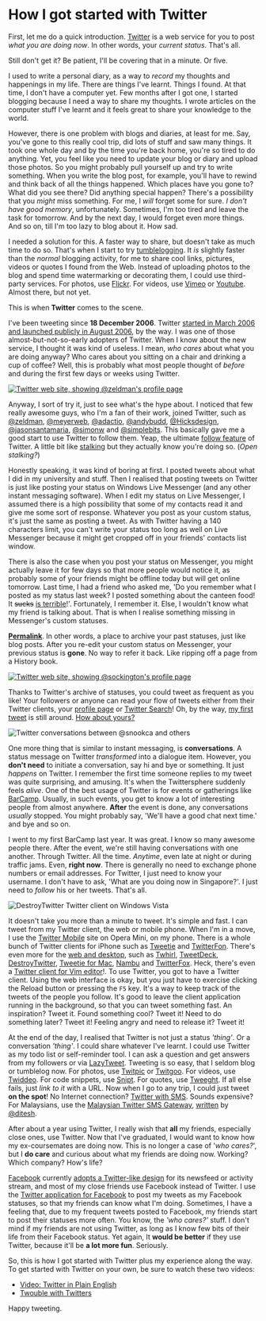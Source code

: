 How I got started with Twitter
===

First, let me do a quick introduction. [Twitter](http://twitter.com/) is a web service for you to post *what you are doing now*. In other words, your *current status*. That's all.

Still don't get it? Be patient, I'll be covering that in a minute. Or five.

I used to write a personal diary, as a way to *record* my thoughts and happenings in my life. There are things I've learnt. Things I found. At that time, I don't have a computer yet. Few months after I got one, I started blogging because I need a way to share my thoughts. I wrote articles on the computer stuff I've learnt and it feels great to share your knowledge to the world.

However, there is one problem with blogs and diaries, at least for me. Say, you've gone to this really cool trip, did lots of stuff and saw many things. It took one whole day and by the time you're back home, you're so tired to do anything. Yet, you feel like you need to update your blog or diary and upload those photos. So you might probably pull yourself up and try to write something. When you write the blog post, for example, you'll have to rewind and think back of all the things happened. Which places have you gone to? What did you see there? Did anything special happen? There's a possibility that you *might* miss something. For me, I *will* forget some for sure. *I don't have good memory*, unfortunately. Sometimes, I'm too tired and leave the task for tomorrow. And by the next day, I would forget even more things. And so on, till I'm too lazy to blog about it. How sad.

I needed a solution for this. A faster way to share, but doesn't take as much time to do so. That's when I start to try [tumblelogging](http://cheeaun.tumblr.com/ "cheeauntumb"). It *is* slightly faster than the *normal* blogging activity, for me to share cool links, pictures, videos or quotes I found from the Web. Instead of uploading photos to the blog and spend time watermarking or decorating them, I could use third-party services. For photos, use [Flickr](http://flickr.com/). For videos, use [Vimeo](http://vimeo.com/) or [Youtube](http://youtube.com/). Almost there, but not yet.

This is when **Twitter** comes to the scene.

I've been tweeting since **18 December 2006**. Twitter [started in March 2006 and launched publicly in August 2006](http://twitter.com/about "About Twitter"), by the way. I was one of those almost-but-not-so-early adopters of Twitter. When I know about the new service, I thought it was kind of useless. I mean, *who cares* about what you are doing anyway? Who cares about you sitting on a chair and drinking a cup of coffee? Well, this is probably what most people thought of *before* and during the first few days or weeks using Twitter.

[![Twitter web site, showing @zeldman's profile page](/blog/images/screenshots/web/twitter-web-site-zeldman-profile-following.png)](http://twitter.com/zeldman)

Anyway, I sort of try it, just to see what's the hype about. I noticed that few really awesome guys, who I'm a fan of their work, joined Twitter, such as [@zeldman](http://twitter.com/zeldman), [@meyerweb](http://twitter.com/meyerweb), [@adactio](http://twitter.com/adactio), [@andybudd](http://twitter.com/andybudd), [@Hicksdesign](http://twitter.com/Hicksdesign), [@jasonsantamaria](http://twitter.com/jasonsantamaria), [@simonw](http://twitter.com/simonw) and [@simplebits](http://twitter.com/simplebits). This basically gave me a good start to use Twitter to follow them. Yeap, the ultimate [follow feature](http://help.twitter.com/forums/10711/entries/14019 "What is following?") of Twitter. A little bit like [stalking](http://tweetstalk.com/ "TweetStalk") but they actually know you're doing so. (*Open stalking?*)

Honestly speaking, it was kind of boring at first. I posted tweets about what I did in my university and stuff. Then I realised that posting tweets on Twitter is just like posting your status on Windows Live Messenger (and any other instant messaging software). When I edit my status on Live Messenger, I assumed there is a high possibility that some of my contacts read it and give me some sort of response. Whatever you post as your custom status, it's just the same as posting a tweet. As with Twitter having a 140 characters limit, you can't write your status too long as well on Live Messenger because it might get cropped off in your friends' contacts list window.

There is also the case when you post your status on Messenger, you might actually leave it for few days so that more people would notice it, as probably some of your friends might be offline today but will get online tomorrow. Last time, I had a friend who asked me, 'Do you remember what I posted as my status last week? I posted something about the canteen food! It <del>sucks</del> <ins>is terrible</ins>!'. Fortunately, I remember it. Else, I wouldn't know what my friend is talking about. That is when I realise something missing in Messenger's custom statuses.

**[Permalink](http://en.wikipedia.org/wiki/Permalink)**. In other words, a place to archive your past statuses, just like blog posts. After you re-edit your custom status on Messenger, your previous status is **gone**. No way to refer it back. Like ripping off a page from a History book.

[![Twitter web site, showing @sockington's profile page](/blog/images/screenshots/web/twitter-web-site-sockington-profile-cat-tweets.png)](http://twitter.com/sockington)

Thanks to Twitter's archive of statuses, you could tweet as frequent as you like! Your followers or anyone can read your flow of tweets either from their Twitter clients, your [profile page](http://twitter.com/cheeaun) or [Twitter Search](http://search.twitter.com/search?q=from%3Acheeaun)! Oh, by the way, [my first tweet](http://twitter.com/cheeaun/status/1298723) is still around. [How about yours?](http://myfirsttweet.com/ "My First Tweet")

![Twitter conversations between @snookca and others](/blog/images/screenshots/web/twitter-conversations-tweets-snookca.png "Read the conversations from bottom to top.")

One more thing that is similar to instant messaging, is **conversations**. A status message on Twitter *transformed* into a dialogue item. However, you **don't need** to initiate a conversation, say hi and bye or something. It just *happens* on Twitter. I remember the first time someone replies to my tweet was quite surprising, and amusing. It's when the Twittersphere suddenly feels *alive*. One of the best usage of Twitter is for events or gatherings like [BarCamp](http://barcamp.my/). Usually, in such events, you get to know a lot of interesting people from almost anywhere. **After** the event is done, any conversations *usually* stopped. You might probably say, 'We'll have a good chat next time.' and bye and so on.

I went to my first BarCamp last year. It was great. I know so many awesome people there. After the event, we're still having conversations with one another. Through Twitter. All the time. *Anytime*, even late at night or during traffic jams. Even, **right now**. There is generally no need to exchange phone numbers or email addresses. For Twitter, I just need to know your username. I don't have to ask, 'What are you doing now in Singapore?'. I just need to *follow* his or her tweets. That's all.

![DestroyTwitter Twitter client on Windows Vista](/blog/images/screenshots/software/destroytwitter-twitter-client-windows-vista.png)

It doesn't take you more than a minute to tweet. It's simple and fast. I can tweet from my Twitter client, the web or mobile phone. When I'm in a move, I use the [Twitter Mobile](http://m.twitter.com/) site on Opera Mini, on my phone. There is a whole bunch of Twitter clients for iPhone such as [Tweetie](http://www.atebits.com/tweetie-iphone/) and [TwitterFon](http://twitterfon.net/). There's even more for the [web and desktop](http://twitter.pbwiki.com/Apps), such as [Twhirl](http://www.twhirl.org/), [TweetDeck](http://www.tweetdeck.com/), [DestroyTwitter](https://destroytwitter.com/), [Tweetie for Mac](http://www.atebits.com/tweetie-mac/), [Nambu](http://www.nambu.com/) and [TwitterFox](http://twitterfox.net/). Heck, there's even a [Twitter client for Vim editor](http://www.vim.org/scripts/script.php?script_id=1853)!. To use Twitter, you got to have a Twitter client. Using the web interface is okay, but you just have to exercise clicking the Reload button or pressing the `F5` key. It's a way to keep track of the tweets of the people you follow. It's good to leave the client application running in the background, so that you can tweet something fast. An inspiration? Tweet it. Found something cool? Tweet it! Need to do something later? Tweet it! Feeling angry and need to release it? Tweet it!

At the end of the day, I realised that Twitter is not just a status *'thing'*. Or a conversation *'thing'*. I could share whatever I've learnt. I could use Twitter as my todo list or self-reminder tool. I can ask a question and get answers from my followers or via [LazyTweet](http://www.lazytweet.com/). Tweeting is so easy, that I seldom blog or tumblelog now. For photos, use [Twitpic](http://twitpic.com/) or [Twitgoo](http://twitgoo.com/). For videos, use [Twiddeo](http://twiddeo.com/). For code snippets, use [Snipt](http://snipt.net/). For quotes, use [Tweeght](http://tweeght.com/). If all else fails, just *link to it* with a URL. Now when I go to any trip, I could just tweet **on the spot**! No Internet connection? [Twitter with SMS](http://help.twitter.com/forums/10711/entries/14014 "Twitter Phone FAQ"). Sounds expensive? For Malaysians, use the [Malaysian Twitter SMS Gateway](http://twitter.interunix.net/), [written](http://ditesh.gathani.org/blog/2008/01/24/the-malaysian-twitter-sms-gateway/ "The Malaysian Twitter SMS Gateway ") by [@ditesh](http://twitter.com/ditesh).

After about a year using Twitter, I really wish that **all** my friends, especially close ones, use Twitter. Now that I've graduated, I would want to know how my ex-coursemates are doing now. This is no longer a case of '*who cares?*', but I **do care** and curious about what my friends are doing now. Working? Which company? How's life?

[Facebook](http://facebook.com/) currently [adopts a Twitter-like design](http://www.techcrunch.com/2009/03/04/facebooks-response-to-twitter/ "Facebook's Response To Twitter") for its newsfeed or activity stream, and most of my close friends use Facebook instead of Twitter. I use the [Twitter application for Facebook](http://apps.facebook.com/twitter/) to post my tweets as my Facebook statuses, so that my friends can know what I'm doing. Sometimes, I have a feeling that, due to my frequent tweets posted to Facebook, my friends start to post their statuses more often. You know, the *'who cares?'* stuff. I don't mind if my friends are not using Twitter, as long as I know few bits of their life from their Facebook status. Yet again, It **would be better** if they use Twitter, because it'll be **a lot more fun**. Seriously.

So, this is how I got started with Twitter plus my experience along the way. To get started with Twitter on your own, be sure to watch these two videos:

- [Video: Twitter in Plain English](http://www.commoncraft.com/Twitter)
- [Twouble with Twitters](http://current.com/items/89891774_twouble-with-twitters.htm)

Happy tweeting.